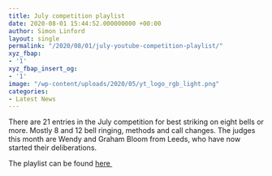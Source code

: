 ```yaml
---
title: July competition playlist
date: 2020-08-01 15:44:52.000000000 +00:00
author: Simon Linford
layout: single
permalink: "/2020/08/01/july-youtube-competition-playlist/"
xyz_fbap:
- '1'
xyz_fbap_insert_og:
- '1'
image: "/wp-content/uploads/2020/05/yt_logo_rgb_light.png"
categories:
- Latest News
---
```

There are 21 entries in the July competition for best striking on eight bells or more. Mostly 8 and 12 bell ringing, methods and call changes. The judges this month are Wendy and Graham Bloom from Leeds, who have now started their deliberations.

The playlist can be found <a href="https://www.youtube.com/playlist?list=PLmJrg8h0wm_qAhtfbgHvRlvO50Ri3qZS6" target="_blank" rel="noopener noreferrer">here </a>
